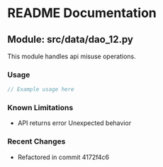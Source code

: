 # README Documentation

## Module: src/data/dao_12.py

This module handles api misuse operations.

### Usage

```javascript
// Example usage here
```

### Known Limitations

- API returns error Unexpected behavior

### Recent Changes

- Refactored in commit 4172f4c6
